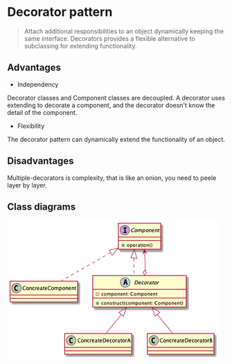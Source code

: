 # Decorator pattern

> Attach additional responsibilities to an object dynamically keeping the same interface. Decorators provides a flexible alternative to subclassing for extending functionality.

## Advantages

* Independency

Decorator classes and Component classes are decoupled. A decorator uses extending to decorate a component, and the decorator doesn't know the detail of the component.

* Flexibility

The decorator pattern can dynamically extend the functionality of an object.

## Disadvantages

Multiple-decorators is complexity, that is like an onion, you need to peele layer by layer.

## Class diagrams

![](./decorator-pattern-uml.png)